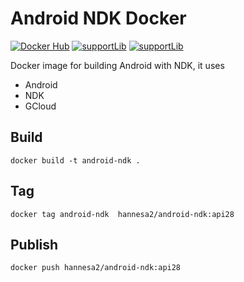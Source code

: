 # Android NDK Docker 

[![Docker Hub](https://images.microbadger.com/badges/version/rajawali/rajawali.svg)](https://hub.docker.com/r/rajawali/rajawali)
[![supportLib](https://img.shields.io/badge/supportLib-28-green.svg)](https://opensource.google.com/projects/material-components-android)
[![supportLib](https://img.shields.io/badge/NDK-18b3-yellow.svg)](https://developer.android.com/ndk/downloads)

Docker image for building Android with NDK, it uses

* Android
* NDK
* GCloud

## Build

``docker build -t android-ndk .``

## Tag

``docker tag android-ndk  hannesa2/android-ndk:api28``

## Publish

``docker push hannesa2/android-ndk:api28``